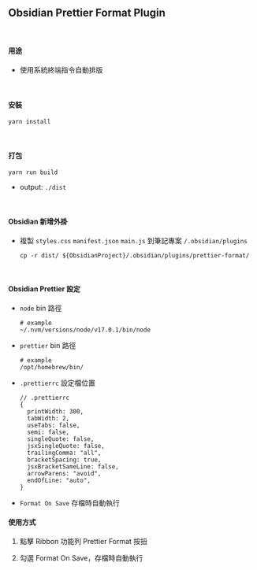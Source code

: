## Obsidian Prettier Format Plugin

<br>

#### 用途

- 使用系統終端指令自動排版

<br>

#### 安裝

```shell
yarn install
```

<br>

#### 打包

```shell
yarn run build
```

- output: `./dist`

<br>

#### Obsidian 新增外掛

- 複製 `styles.css` `manifest.json` `main.js` 到筆記專案 `/.obsidian/plugins`

  ```shell
  cp -r dist/ ${ObsidianProject}/.obsidian/plugins/prettier-format/
  ```

<br>

#### Obsidian Prettier 設定

- `node` bin 路徑

  ```shell
  # example
  ~/.nvm/versions/node/v17.0.1/bin/node
  ```

- `prettier` bin 路徑

  ```shell
  # example
  /opt/homebrew/bin/
  ```

- `.prettierrc` 設定檔位置

  ```json5
  // .prettierrc
  {
    printWidth: 300,
    tabWidth: 2,
    useTabs: false,
    semi: false,
    singleQuote: false,
    jsxSingleQuote: false,
    trailingComma: "all",
    bracketSpacing: true,
    jsxBracketSameLine: false,
    arrowParens: "avoid",
    endOfLine: "auto",
  }
  ```
  
- `Format On Save` 存檔時自動執行

#### 使用方式

1. 點擊 Ribbon 功能列 Prettier Format 按扭

2. 勾選 Format On Save，存檔時自動執行
